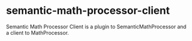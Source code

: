 # semantic-math-processor-client

Semantic Math Processor Client is a plugin to SemanticMathProcessor and a client to MathProcessor.
